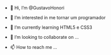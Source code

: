 - 👋 Hi, I’m @GustavoHonori
- 👀 I’m interested in  me tornar um  programador
- 🌱 I’m currently learning  HTML5 e CSS3

- 💞️ I’m looking to collaborate on ...
- 📫 How to reach me ...

<!---
GustavoHonori/GustavoHonori is a ✨ special ✨ repository because its `README.md` (this file) appears on your GitHub profile.
You can click the Preview link to take a look at your changes.
--->
